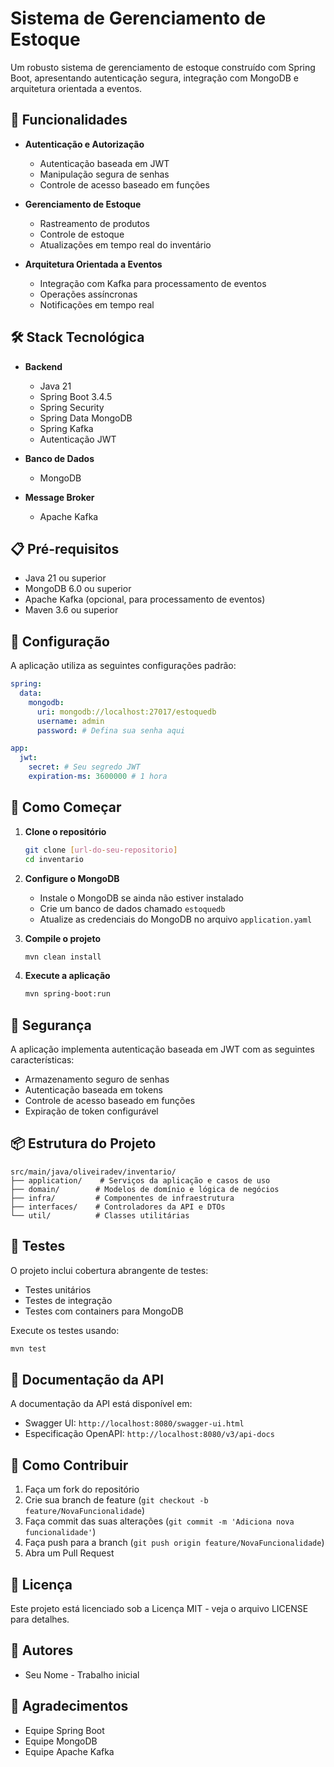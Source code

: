 # Sistema de Gerenciamento de Estoque

Um robusto sistema de gerenciamento de estoque construído com Spring Boot, apresentando autenticação segura, integração com MongoDB e arquitetura orientada a eventos.

## 🚀 Funcionalidades

- **Autenticação e Autorização**
  - Autenticação baseada em JWT
  - Manipulação segura de senhas
  - Controle de acesso baseado em funções

- **Gerenciamento de Estoque**
  - Rastreamento de produtos
  - Controle de estoque
  - Atualizações em tempo real do inventário

- **Arquitetura Orientada a Eventos**
  - Integração com Kafka para processamento de eventos
  - Operações assíncronas
  - Notificações em tempo real

## 🛠️ Stack Tecnológica

- **Backend**
  - Java 21
  - Spring Boot 3.4.5
  - Spring Security
  - Spring Data MongoDB
  - Spring Kafka
  - Autenticação JWT

- **Banco de Dados**
  - MongoDB

- **Message Broker**
  - Apache Kafka

## 📋 Pré-requisitos

- Java 21 ou superior
- MongoDB 6.0 ou superior
- Apache Kafka (opcional, para processamento de eventos)
- Maven 3.6 ou superior

## 🔧 Configuração

A aplicação utiliza as seguintes configurações padrão:

```yaml
spring:
  data:
    mongodb:
      uri: mongodb://localhost:27017/estoquedb
      username: admin
      password: # Defina sua senha aqui

app:
  jwt:
    secret: # Seu segredo JWT
    expiration-ms: 3600000 # 1 hora
```

## 🚀 Como Começar

1. **Clone o repositório**
   ```bash
   git clone [url-do-seu-repositorio]
   cd inventario
   ```

2. **Configure o MongoDB**
   - Instale o MongoDB se ainda não estiver instalado
   - Crie um banco de dados chamado `estoquedb`
   - Atualize as credenciais do MongoDB no arquivo `application.yaml`

3. **Compile o projeto**
   ```bash
   mvn clean install
   ```

4. **Execute a aplicação**
   ```bash
   mvn spring-boot:run
   ```

## 🔐 Segurança

A aplicação implementa autenticação baseada em JWT com as seguintes características:
- Armazenamento seguro de senhas
- Autenticação baseada em tokens
- Controle de acesso baseado em funções
- Expiração de token configurável

## 📦 Estrutura do Projeto

```
src/main/java/oliveiradev/inventario/
├── application/    # Serviços da aplicação e casos de uso
├── domain/        # Modelos de domínio e lógica de negócios
├── infra/         # Componentes de infraestrutura
├── interfaces/    # Controladores da API e DTOs
└── util/          # Classes utilitárias
```

## 🧪 Testes

O projeto inclui cobertura abrangente de testes:
- Testes unitários
- Testes de integração
- Testes com containers para MongoDB

Execute os testes usando:
```bash
mvn test
```

## 📝 Documentação da API

A documentação da API está disponível em:
- Swagger UI: `http://localhost:8080/swagger-ui.html`
- Especificação OpenAPI: `http://localhost:8080/v3/api-docs`

## 🤝 Como Contribuir

1. Faça um fork do repositório
2. Crie sua branch de feature (`git checkout -b feature/NovaFuncionalidade`)
3. Faça commit das suas alterações (`git commit -m 'Adiciona nova funcionalidade'`)
4. Faça push para a branch (`git push origin feature/NovaFuncionalidade`)
5. Abra um Pull Request

## 📄 Licença

Este projeto está licenciado sob a Licença MIT - veja o arquivo LICENSE para detalhes.

## 👥 Autores

- Seu Nome - Trabalho inicial

## 🙏 Agradecimentos

- Equipe Spring Boot
- Equipe MongoDB
- Equipe Apache Kafka 
